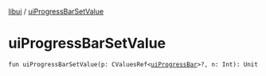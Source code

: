 [libui](index.md) / [uiProgressBarSetValue](./ui-progress-bar-set-value.md)

# uiProgressBarSetValue

`fun uiProgressBarSetValue(p: CValuesRef<`[`uiProgressBar`](ui-progress-bar.md)`>?, n: Int): Unit`